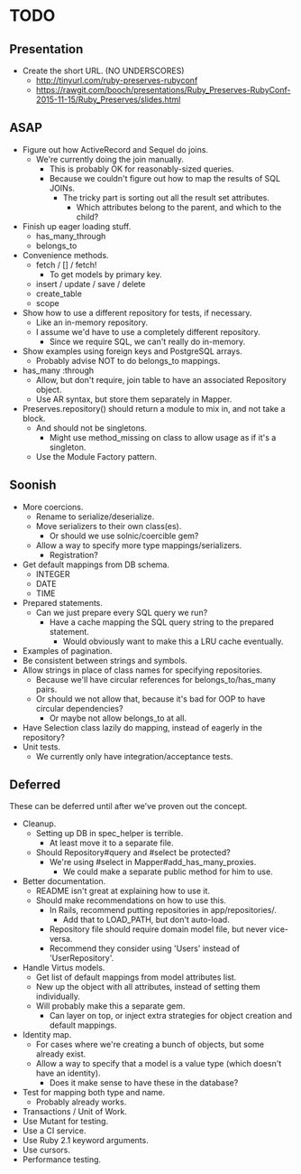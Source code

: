 TODO
====


Presentation
------------

* Create the short URL. (NO UNDERSCORES)
    * http://tinyurl.com/ruby-preserves-rubyconf
    * https://rawgit.com/booch/presentations/Ruby_Preserves-RubyConf-2015-11-15/Ruby_Preserves/slides.html


ASAP
----

* Figure out how ActiveRecord and Sequel do joins.
    * We're currently doing the join manually.
        * This is probably OK for reasonably-sized queries.
        * Because we couldn't figure out how to map the results of SQL JOINs.
            * The tricky part is sorting out all the result set attributes.
                * Which attributes belong to the parent, and which to the child?
* Finish up eager loading stuff.
    * has_many_through
    * belongs_to
* Convenience methods.
    * fetch / [] / fetch!
        * To get models by primary key.
    * insert / update / save / delete
    * create_table
    * scope
* Show how to use a different repository for tests, if necessary.
    * Like an in-memory repository.
    * I assume we'd have to use a completely different repository.
        * Since we require SQL, we can't really do in-memory.
* Show examples using foreign keys and PostgreSQL arrays.
    * Probably advise NOT to do belongs_to mappings.
* has_many :through
    * Allow, but don't require, join table to have an associated Repository object.
    * Use AR syntax, but store them separately in Mapper.
* Preserves.repository() should return a module to mix in, and not take a block.
    * And should not be singletons.
        * Might use method_missing on class to allow usage as if it's a singleton.
    * Use the Module Factory pattern.


Soonish
-------

* More coercions.
    * Rename to serialize/deserialize.
    * Move serializers to their own class(es).
        * Or should we use solnic/coercible gem?
    * Allow a way to specify more type mappings/serializers.
    	 * Registration?
* Get default mappings from DB schema.
    * INTEGER
    * DATE
    * TIME
* Prepared statements.
    * Can we just prepare every SQL query we run?
        * Have a cache mapping the SQL query string to the prepared statement.
            * Would obviously want to make this a LRU cache eventually.
* Examples of pagination.
* Be consistent between strings and symbols.
* Allow strings in place of class names for specifying repositories.
    * Because we'll have circular references for belongs_to/has_many pairs.
    * Or should we not allow that, because it's bad for OOP to have circular dependencies?
        * Or maybe not allow belongs_to at all.
* Have Selection class lazily do mapping, instead of eagerly in the repository?
* Unit tests.
    * We currently only have integration/acceptance tests.


Deferred
--------

These can be deferred until after we've proven out the concept.

* Cleanup.
    * Setting up DB in spec_helper is terrible.
        * At least move it to a separate file.
    * Should Repository#query and #select be protected?
        * We're using #select in Mapper#add_has_many_proxies.
            * We could make a separate public method for him to use.
* Better documentation.
    * README isn't great at explaining how to use it.
    * Should make recommendations on how to use this.
        * In Rails, recommend putting repositories in app/repositories/.
            * Add that to LOAD_PATH, but don't auto-load.
        * Repository file should require domain model file, but never vice-versa.
        * Recommend they consider using 'Users' instead of 'UserRepository'.
* Handle Virtus models.
    * Get list of default mappings from model attributes list.
    * New up the object with all attributes, instead of setting them individually.
    * Will probably make this a separate gem.
        * Can layer on top, or inject extra strategies for object creation and default mappings.
* Identity map.
    * For cases where we're creating a bunch of objects, but some already exist.
    * Allow a way to specify that a model is a value type (which doesn't have an identity).
        * Does it make sense to have these in the database?
* Test for mapping both type and name.
    * Probably already works.
* Transactions / Unit of Work.
* Use Mutant for testing.
* Use a CI service.
* Use Ruby 2.1 keyword arguments.
* Use cursors.
* Performance testing.

